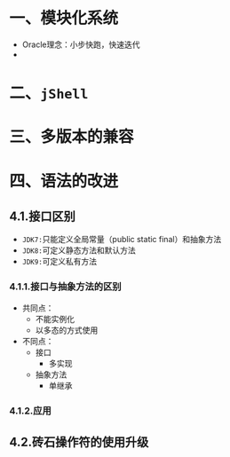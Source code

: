 # 一、模块化系统

- Oracle理念：小步快跑，快速迭代
- 







# 二、`jShell`



# 三、多版本的兼容



# 四、语法的改进

## 4.1.接口区别

- `JDK7:`只能定义全局常量（public static final）和抽象方法
- `JDK8:`可定义静态方法和默认方法
- `JDK9:`可定义私有方法

### 4.1.1.接口与抽象方法的区别

- 共同点：
  - 不能实例化
  - 以多态的方式使用
- 不同点：
  - 接口
    - 多实现
  - 抽象方法
    - 单继承

### 4.1.2.应用



## 4.2.砖石操作符的使用升级


